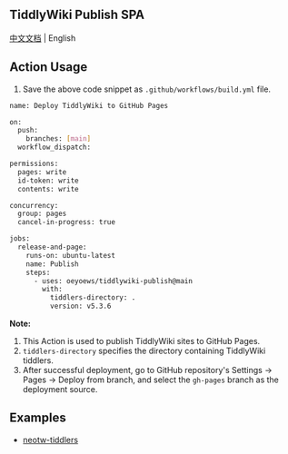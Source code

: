 ## TiddlyWiki Publish SPA

[中文文档](README_zh-CN.md) | English

## Action Usage

1.  Save the above code snippet as `.github/workflows/build.yml` file.

```bash
name: Deploy TiddlyWiki to GitHub Pages

on:
  push:
    branches: [main]
  workflow_dispatch:

permissions:
  pages: write
  id-token: write
  contents: write

concurrency:
  group: pages
  cancel-in-progress: true

jobs:
  release-and-page:
    runs-on: ubuntu-latest
    name: Publish
    steps:
      - uses: oeyoews/tiddlywiki-publish@main
        with:
          tiddlers-directory: .
          version: v5.3.6
```

**Note:**

1.  This Action is used to publish TiddlyWiki sites to GitHub Pages.
2.  `tiddlers-directory` specifies the directory containing TiddlyWiki tiddlers.
3.  After successful deployment, go to GitHub repository's Settings -> Pages -> Deploy from branch, and select the `gh-pages` branch as the deployment source.


## Examples

* [neotw-tiddlers](https://github.com/oeyoews/neotw-tiddlers)